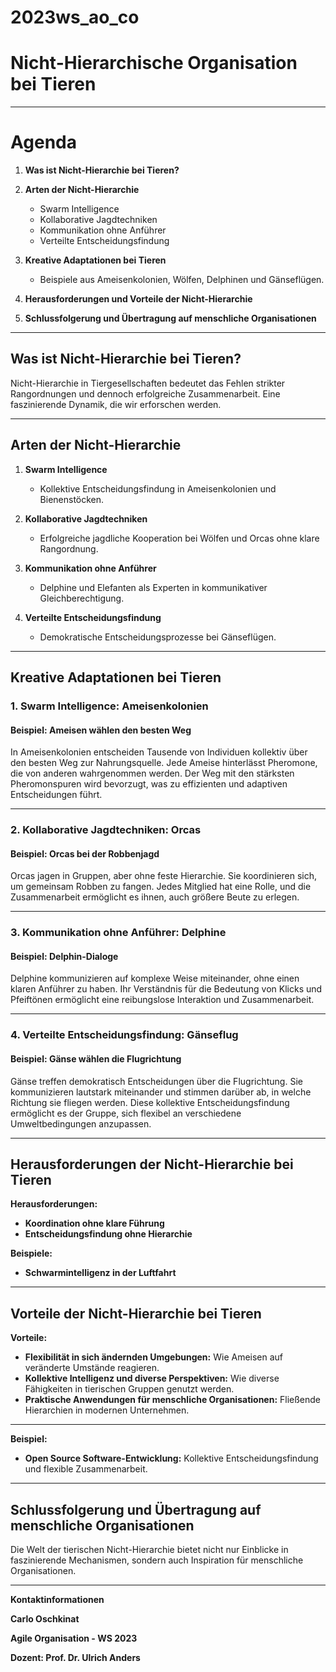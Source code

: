 # 2023ws_ao_co
# Nicht-Hierarchische Organisation bei Tieren

---

# Agenda

1. **Was ist Nicht-Hierarchie bei Tieren?**

2. **Arten der Nicht-Hierarchie**
   - Swarm Intelligence
   - Kollaborative Jagdtechniken
   - Kommunikation ohne Anführer
   - Verteilte Entscheidungsfindung

3. **Kreative Adaptationen bei Tieren**
   - Beispiele aus Ameisenkolonien, Wölfen, Delphinen und Gänseflügen.

4. **Herausforderungen und Vorteile der Nicht-Hierarchie**

5. **Schlussfolgerung und Übertragung auf menschliche Organisationen**

---

## Was ist Nicht-Hierarchie bei Tieren?

Nicht-Hierarchie in Tiergesellschaften bedeutet das Fehlen strikter Rangordnungen und dennoch erfolgreiche Zusammenarbeit. Eine faszinierende Dynamik, die wir erforschen werden.

---

## Arten der Nicht-Hierarchie

1. **Swarm Intelligence**
    - Kollektive Entscheidungsfindung in Ameisenkolonien und Bienenstöcken.

2. **Kollaborative Jagdtechniken**
    - Erfolgreiche jagdliche Kooperation bei Wölfen und Orcas ohne klare Rangordnung.

3. **Kommunikation ohne Anführer**
    - Delphine und Elefanten als Experten in kommunikativer Gleichberechtigung.

4. **Verteilte Entscheidungsfindung**
    - Demokratische Entscheidungsprozesse bei Gänseflügen.

---

## Kreative Adaptationen bei Tieren

### 1. Swarm Intelligence: Ameisenkolonien

#### Beispiel: Ameisen wählen den besten Weg
In Ameisenkolonien entscheiden Tausende von Individuen kollektiv über den besten Weg zur Nahrungsquelle. Jede Ameise hinterlässt Pheromone, die von anderen wahrgenommen werden. Der Weg mit den stärksten Pheromonspuren wird bevorzugt, was zu effizienten und adaptiven Entscheidungen führt.

---

### 2. Kollaborative Jagdtechniken: Orcas

#### Beispiel: Orcas bei der Robbenjagd
Orcas jagen in Gruppen, aber ohne feste Hierarchie. Sie koordinieren sich, um gemeinsam Robben zu fangen. Jedes Mitglied hat eine Rolle, und die Zusammenarbeit ermöglicht es ihnen, auch größere Beute zu erlegen.

---

### 3. Kommunikation ohne Anführer: Delphine

#### Beispiel: Delphin-Dialoge
Delphine kommunizieren auf komplexe Weise miteinander, ohne einen klaren Anführer zu haben. Ihr Verständnis für die Bedeutung von Klicks und Pfeiftönen ermöglicht eine reibungslose Interaktion und Zusammenarbeit.

---

### 4. Verteilte Entscheidungsfindung: Gänseflug

#### Beispiel: Gänse wählen die Flugrichtung
Gänse treffen demokratisch Entscheidungen über die Flugrichtung. Sie kommunizieren lautstark miteinander und stimmen darüber ab, in welche Richtung sie fliegen werden. Diese kollektive Entscheidungsfindung ermöglicht es der Gruppe, sich flexibel an verschiedene Umweltbedingungen anzupassen.

---

## Herausforderungen der Nicht-Hierarchie bei Tieren

**Herausforderungen:**
- **Koordination ohne klare Führung** 
- **Entscheidungsfindung ohne Hierarchie** 

**Beispiele:**
- **Schwarmintelligenz in der Luftfahrt** 

---

## Vorteile der Nicht-Hierarchie bei Tieren

**Vorteile:**
- **Flexibilität in sich ändernden Umgebungen:** Wie Ameisen auf veränderte Umstände reagieren.
- **Kollektive Intelligenz und diverse Perspektiven:** Wie diverse Fähigkeiten in tierischen Gruppen genutzt werden.
- **Praktische Anwendungen für menschliche Organisationen:** Fließende Hierarchien in modernen Unternehmen.

---

**Beispiel:**
- **Open Source Software-Entwicklung:** Kollektive Entscheidungsfindung und flexible Zusammenarbeit.

---

## Schlussfolgerung und Übertragung auf menschliche Organisationen

Die Welt der tierischen Nicht-Hierarchie bietet nicht nur Einblicke in faszinierende Mechanismen, sondern auch Inspiration für menschliche Organisationen.

---

**Kontaktinformationen**

**Carlo Oschkinat**

**Agile Organisation - WS 2023**

**Dozent: Prof. Dr. Ulrich Anders**
